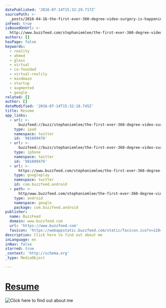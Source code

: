 ```yaml
---
datePublished: '2016-07-14T15:32:29.717Z'
sourcePath: >-
  _posts/2016-04-16-the-first-ever-360-degree-video-surgery-is-happening-on-thur.md
inFeed: true
isBasedOnUrl: >-
  http://www.buzzfeed.com/stephaniemlee/the-first-ever-360-degree-video-surgery-is-happening-on-thur#.rr1LK2rYZ
authors: []
hasPage: false
keywords:
  - reality
  - ahmed
  - glass
  - virtual
  - co-founded
  - virtual-reality
  - mindmaze
  - startup
  - augmented
  - google
related: []
author: []
dateModified: '2016-07-14T15:32:18.745Z'
title: Resume
app_links:
  - url: >-
      buzzfeed://buzz/stephaniemlee/the-first-ever-360-degree-video-surgery-is-happening-on-thur
    type: ipad
    namespace: twitter
    id: '981609476'
  - url: >-
      buzzfeed://buzz/stephaniemlee/the-first-ever-360-degree-video-surgery-is-happening-on-thur
    type: iphone
    namespace: twitter
    id: '981609476'
  - url: >-
      https://www.buzzfeed.com/stephaniemlee/the-first-ever-360-degree-video-surgery-is-happening-on-thur
    type: googleplay
    namespace: twitter
    id: com.buzzfeed.android
  - path: >-
      http/www.buzzfeed.com/stephaniemlee/the-first-ever-360-degree-video-surgery-is-happening-on-thur?utm_source=google&utm_medium=appindex&utm_campaign=appindex
    type: android
    namespace: google
    package: com.buzzfeed.android
publisher:
  name: BuzzFeed
  domain: www.buzzfeed.com
  url: 'https://www.buzzfeed.com'
  favicon: 'https://webappstatic.buzzfeed.com/static/favicon.ico?v=128414953298.89'
description: Click here to find out about me
inLanguage: en
inNav: false
starred: true
_context: 'http://schema.org'
_type: MediaObject

---
```

# [Resume][0]
![Click here to find out about me](https://the-grid-user-content.s3-us-west-2.amazonaws.com/532704d8-4aa9-4378-9dff-66cff205f1c9.jpg)

[0]: https://drive.google.com/open?id=14m6nBiBIHdOwqTX_9kU7v-0HwT_w1gbCNra5sIfLMwU "Resume"